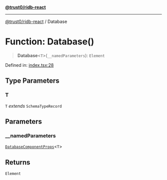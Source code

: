 [**@trust0/ridb-react**](../README.md)

***

[@trust0/ridb-react](../README.md) / Database

# Function: Database()

> **Database**\<`T`\>(`__namedParameters`): `Element`

Defined in: [index.tsx:28](https://github.com/trust0-project/RIDB/blob/72c82bce7bddd4d481cf38c4e8b9492b9832268f/packages/ridb-react/src/index.tsx#L28)

## Type Parameters

### T

`T` *extends* `SchemaTypeRecord`

## Parameters

### \_\_namedParameters

[`DatabaseComponentProps`](../type-aliases/DatabaseComponentProps.md)\<`T`\>

## Returns

`Element`
